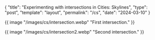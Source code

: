 {
  "title": "Experimenting with intersections in Cities: Skylines",
  "type": "post",
  "template": "layout",
  "permalink": "/cs",
  "date": "2024-03-10"
}

{{ image "/images/cs/intersection.webp" "First intersection." }}

{{ image "/images/cs/intersection2.webp" "Second intersection." }}
